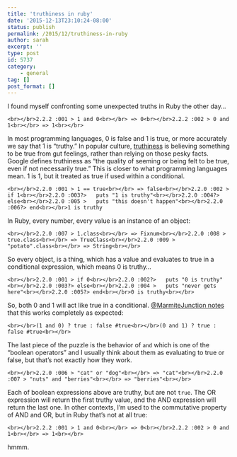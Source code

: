 ```yaml
---
title: 'truthiness in ruby'
date: '2015-12-13T23:10:24-08:00'
status: publish
permalink: /2015/12/truthiness-in-ruby
author: sarah
excerpt: ''
type: post
id: 5737
category:
    - general
tag: []
post_format: []
---
```

I found myself confronting some unexpected truths in Ruby the other day…

`<br></br>2.2.2 :001 > 1 and 0<br></br> => 0<br></br>2.2.2 :002 > 0 and 1<br></br> => 1<br></br>`

In most programming languages, 0 is false and 1 is true, or more accurately we say that 1 is “truthy.” In popular culture, [truthiness](http://www.cc.com/video-clips/63ite2/the-colbert-report-the-word---truthiness) is believing something to be true from gut feelings, rather than relying on those pesky facts. Google defines truthiness as “the quality of seeming or being felt to be true, even if not necessarily true.” This is closer to what programming languages mean. 1 is 1, but it treated as true if used within a conditional.

`<br></br>2.2.0 :001 > 1 == true<br></br> => false<br></br>2.2.0 :002 > if 1<br></br>2.2.0 :003?>   puts "1 is truthy"<br></br>2.2.0 :004?> else<br></br>2.2.0 :005 >   puts "this doesn't happen"<br></br>2.2.0 :006?> end<br></br>1 is truthy`

In Ruby, every number, every value is an instance of an object:

`<br></br>2.2.0 :007 > 1.class<br></br> => Fixnum<br></br>2.2.0 :008 > true.class<br></br> => TrueClass<br></br>2.2.0 :009 > "potato".class<br></br> => String<br></br>`

So every object, is a thing, which has a value and evaluates to true in a conditional expression, which means 0 is truthy…

`<br></br>2.2.0 :001 > if 0<br></br>2.2.0 :002?>   puts "0 is truthy"<br></br>2.2.0 :003?> else<br></br>2.2.0 :004 >   puts "never gets here"<br></br>2.2.0 :005?> end<br></br>0 is truthy<br></br>`

So, both 0 and 1 will act like true in a conditional. [@MarmiteJunction notes](https://twitter.com/MarmiteJunction/status/676464619708358656) that this works completely as expected:

`<br></br>(1 and 0) ? true : false #true<br></br>(0 and 1) ? true : false #true<br></br>`

The last piece of the puzzle is the behavior of `and` which is one of the “boolean operators” and I usually think about them as evaluating to true or false, but that’s not exactly how they work.

`<br></br>2.2.0 :006 > "cat" or "dog"<br></br> => "cat"<br></br>2.2.0 :007 > "nuts" and "berries"<br></br> => "berries"<br></br>`

Each of boolean expressions above are truthy, but are not `true`. The OR expression will return the first truthy value, and the AND expression will return the last one. In other contexts, I’m used to the commutative property of AND and OR, but in Ruby that’s not at all true:

`<br></br>2.2.2 :001 > 1 and 0<br></br> => 0<br></br>2.2.2 :002 > 0 and 1<br></br> => 1<br></br>`

hmmm.